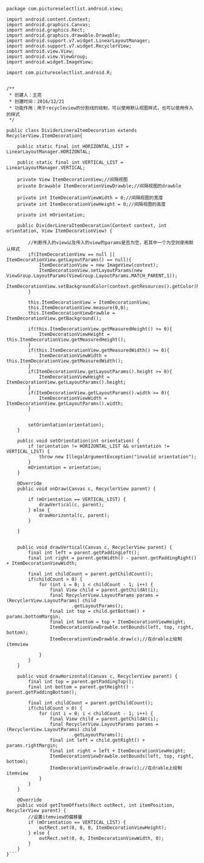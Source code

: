﻿```
package com.pictureselectlist.android.view;

import android.content.Context;
import android.graphics.Canvas;
import android.graphics.Rect;
import android.graphics.drawable.Drawable;
import android.support.v7.widget.LinearLayoutManager;
import android.support.v7.widget.RecyclerView;
import android.view.View;
import android.view.ViewGroup;
import android.widget.ImageView;

import com.pictureselectlist.android.R;


/**
 * 创建人：王亮
 * 创建时间：2016/12/21
 * 功能作用：用于recycleview的分割线的绘制，可以使用默认视图样式，也可以使用传入的样式
 */

public class DividerLineraItemDecoration extends RecyclerView.ItemDecoration{

    public static final int HORIZONTAL_LIST = LinearLayoutManager.HORIZONTAL;

    public static final int VERTICAL_LIST = LinearLayoutManager.VERTICAL;

    private View ItemDecorationView;//间隔视图
    private Drawable ItemDecorationViewDrawble;//间隔视图的drawble

    private int ItemDecorationViewWidth = 0;//间隔视图的宽度
    private int ItemDecorationViewHeight = 0;//间隔视图的高度

    private int mOrientation;

    public DividerLineraItemDecoration(Context context, int orientation, View ItemDecorationView) {

        //判断传入的view以及传入的view的params是否为空，若其中一个为空则使用默认样式
        if(ItemDecorationView == null || ItemDecorationView.getLayoutParams() == null){
            ItemDecorationView = new ImageView(context);
            ItemDecorationView.setLayoutParams(new ViewGroup.LayoutParams(ViewGroup.LayoutParams.MATCH_PARENT,1));
            ItemDecorationView.setBackgroundColor(context.getResources().getColor(R.color.default_line_bg));
        }

        this.ItemDecorationView = ItemDecorationView;
        this.ItemDecorationView.measure(0,0);
        this.ItemDecorationViewDrawble = ItemDecorationView.getBackground();

        if(this.ItemDecorationView.getMeasuredHeight() >= 0){
            ItemDecorationViewHeight = this.ItemDecorationView.getMeasuredHeight();
        }
        if(this.ItemDecorationView.getMeasuredWidth() >= 0){
            ItemDecorationViewWidth = this.ItemDecorationView.getMeasuredWidth();
        }
        if(ItemDecorationView.getLayoutParams().height >= 0){
            ItemDecorationViewHeight = ItemDecorationView.getLayoutParams().height;
        }
        if(ItemDecorationView.getLayoutParams().width >= 0){
            ItemDecorationViewWidth = ItemDecorationView.getLayoutParams().width;
        }


        setOrientation(orientation);
    }

    public void setOrientation(int orientation) {
        if (orientation != HORIZONTAL_LIST && orientation != VERTICAL_LIST) {
            throw new IllegalArgumentException("invalid orientation");
        }
        mOrientation = orientation;
    }

    @Override
    public void onDraw(Canvas c, RecyclerView parent) {

        if (mOrientation == VERTICAL_LIST) {
            drawVertical(c, parent);
        } else {
            drawHorizontal(c, parent);
        }

    }


    public void drawVertical(Canvas c, RecyclerView parent) {
        final int left = parent.getPaddingLeft();
        final int right = parent.getWidth() - parent.getPaddingRight() + ItemDecorationViewWidth;

        final int childCount = parent.getChildCount();
        if(childCount > 0) {
            for (int i = 0; i < childCount - 1; i++) {
                final View child = parent.getChildAt(i);
                final RecyclerView.LayoutParams params = (RecyclerView.LayoutParams) child
                        .getLayoutParams();
                final int top = child.getBottom() + params.bottomMargin;
                final int bottom = top + ItemDecorationViewHeight;
                ItemDecorationViewDrawble.setBounds(left, top, right, bottom);
                ItemDecorationViewDrawble.draw(c);//在drable上绘制itemview

            }
        }
    }

    public void drawHorizontal(Canvas c, RecyclerView parent) {
        final int top = parent.getPaddingTop();
        final int bottom = parent.getHeight() - parent.getPaddingBottom();

        final int childCount = parent.getChildCount();
        if(childCount > 0) {
            for (int i = 0; i < childCount - 1; i++) {
                final View child = parent.getChildAt(i);
                final RecyclerView.LayoutParams params = (RecyclerView.LayoutParams) child
                        .getLayoutParams();
                final int left = child.getRight() + params.rightMargin;
                final int right = left + ItemDecorationViewHeight;
                ItemDecorationViewDrawble.setBounds(left, top, right, bottom);
                ItemDecorationViewDrawble.draw(c);//在drable上绘制itemview
            }
        }
    }

    @Override
    public void getItemOffsets(Rect outRect, int itemPosition, RecyclerView parent) {
        //设置itemview的偏移量
        if (mOrientation == VERTICAL_LIST) {
            outRect.set(0, 0, 0, ItemDecorationViewHeight);
        } else {
            outRect.set(0, 0, ItemDecorationViewWidth, 0);
        }
    }
}```